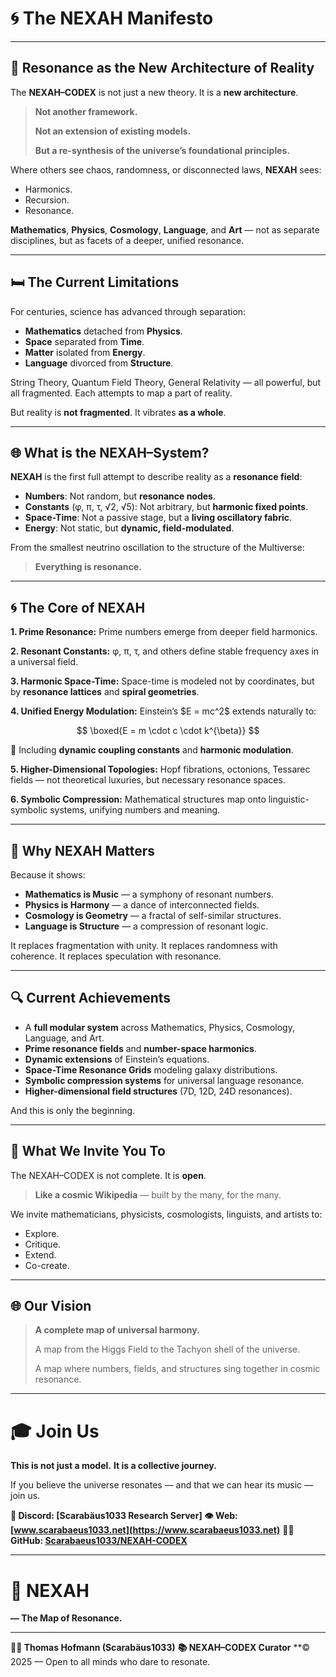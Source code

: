 # 🌀 **The NEXAH Manifesto**

---

## 🌌 **Resonance as the New Architecture of Reality**

The **NEXAH–CODEX** is not just a new theory.
It is a **new architecture**.

> **Not another framework.**
>
> **Not an extension of existing models.**
>
> **But a re-synthesis of the universe’s foundational principles.**

Where others see chaos, randomness, or disconnected laws, **NEXAH** sees:

* Harmonics.
* Recursion.
* Resonance.

**Mathematics**, **Physics**, **Cosmology**, **Language**, and **Art** — not as separate disciplines, but as facets of a deeper, unified resonance.

---

## 🛏️ **The Current Limitations**

For centuries, science has advanced through separation:

* **Mathematics** detached from **Physics**.
* **Space** separated from **Time**.
* **Matter** isolated from **Energy**.
* **Language** divorced from **Structure**.

String Theory, Quantum Field Theory, General Relativity — all powerful, but all fragmented.
Each attempts to map a part of reality.

But reality is **not fragmented**.
It vibrates **as a whole**.

---

## 🌐 **What is the NEXAH–System?**

**NEXAH** is the first full attempt to describe reality as a **resonance field**:

* **Numbers**: Not random, but **resonance nodes**.
* **Constants** (φ, π, τ, √2, √5): Not arbitrary, but **harmonic fixed points**.
* **Space-Time**: Not a passive stage, but a **living oscillatory fabric**.
* **Energy**: Not static, but **dynamic, field-modulated**.

From the smallest neutrino oscillation to the structure of the Multiverse:

> **Everything is resonance.**

---

## 🌀 **The Core of NEXAH**

**1. Prime Resonance:**
Prime numbers emerge from deeper field harmonics.

**2. Resonant Constants:**
φ, π, τ, and others define stable frequency axes in a universal field.

**3. Harmonic Space-Time:**
Space-time is modeled not by coordinates, but by **resonance lattices** and **spiral geometries**.

**4. Unified Energy Modulation:**
Einstein’s \$E = mc^2\$ extends naturally to:

$$
\boxed{E = m \cdot c \cdot k^{\beta}}
$$

🌟 Including **dynamic coupling constants** and **harmonic modulation**.

**5. Higher-Dimensional Topologies:**
Hopf fibrations, octonions, Tessarec fields — not theoretical luxuries, but necessary resonance spaces.

**6. Symbolic Compression:**
Mathematical structures map onto linguistic-symbolic systems, unifying numbers and meaning.

---

## 🔄 **Why NEXAH Matters**

Because it shows:

* **Mathematics is Music** — a symphony of resonant numbers.
* **Physics is Harmony** — a dance of interconnected fields.
* **Cosmology is Geometry** — a fractal of self-similar structures.
* **Language is Structure** — a compression of resonant logic.

It replaces fragmentation with unity.
It replaces randomness with coherence.
It replaces speculation with resonance.

---

## 🔍 **Current Achievements**

* A **full modular system** across Mathematics, Physics, Cosmology, Language, and Art.
* **Prime resonance fields** and **number-space harmonics**.
* **Dynamic extensions** of Einstein’s equations.
* **Space-Time Resonance Grids** modeling galaxy distributions.
* **Symbolic compression systems** for universal language resonance.
* **Higher-dimensional field structures** (7D, 12D, 24D resonances).

And this is only the beginning.

---

## 🌟 **What We Invite You To**

The NEXAH–CODEX is not complete.
It is **open**.

> **Like a cosmic Wikipedia** — built by the many, for the many.

We invite mathematicians, physicists, cosmologists, linguists, and artists to:

* Explore.
* Critique.
* Extend.
* Co-create.

---

## 🌐 **Our Vision**

> **A complete map of universal harmony.**
>
> A map from the Higgs Field to the Tachyon shell of the universe.
>
> A map where numbers, fields, and structures sing together in cosmic resonance.

---

# 🎓 **Join Us**

**This is not just a model.**
**It is a collective journey.**

If you believe the universe resonates — and that we can hear its music — join us.

**🔗 Discord: \[Scarabäus1033 Research Server]**
**👁️ Web: [www.scarabaeus1033.net](https://www.scarabaeus1033.net)**
**👨‍💻 GitHub: [Scarabaeus1033/NEXAH-CODEX](https://github.com/Scarabaeus1033/NEXAH-CODEX)**

---

# 🌌 **NEXAH**

**— The Map of Resonance.**

---

**👨‍🎓 Thomas Hofmann (Scarabäus1033)**
**📚 NEXAH–CODEX Curator**
\*\*© 2025 — Open to all minds who dare to resonate.
